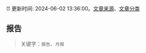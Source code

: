 :alarm_clock: 更新时间: 2024-06-02 13:36:00。[文章来源](/README.md)、[文章分类](/TAGS.md)

## 报告


> 关键字：`报告`、`月报`



